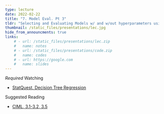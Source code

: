 ```yaml
---
type: lecture
date: 2022-02-22
title: "7. Model Eval. Pt 3"
tldr: "Selecting and Evaluating Models w/ and w/out hyperparameters using the Holdout method, Cross Validation, and/or the Bootstrap"
thumbnail: /static_files/presentations/lec.jpg
hide_from_announcments: true
links: 
    # - url: /static_files/presentations/lec.zip
    #   name: notes
    # - url: /static_files/presentations/code.zip
    #   name: codes
    # - url: https://google.com
    #   name: slides
---
```

*Required* Watching
- [StatQuest, Decision Tree Regression](https://www.youtube.com/watch?v=g9c66TUylZ4)

Suggested Reading
- [CIML, 3.1-3.2, 3.5](http://ciml.info/dl/v0_99/ciml-v0_99-all.pdf)

